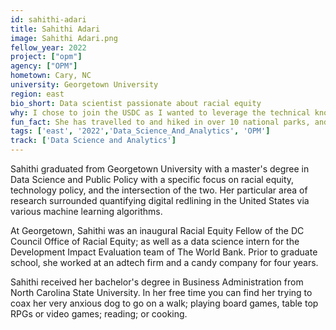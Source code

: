```yaml
---
id: sahithi-adari
title: Sahithi Adari
image: Sahithi Adari.png
fellow_year: 2022
project: ["opm"]
agency: ["OPM"]
hometown: Cary, NC
university: Georgetown University
region: east
bio_short: Data scientist passionate about racial equity
why: I chose to join the USDC as I wanted to leverage the technical knowledge I gained in my master's degree, and apply them to the public sector problems of today.
fun_fact: She has travelled to and hiked in over 10 national parks, and plans to visit all 63 parks in her lifetime.
tags: ['east', '2022','Data_Science_And_Analytics', 'OPM']
track: ['Data Science and Analytics']
---
```


Sahithi graduated from Georgetown University with a master's degree in Data Science and Public Policy with a specific focus on racial equity, technology policy, and the intersection of the two. Her particular area of research surrounded quantifying digital redlining in the United States via various machine learning algorithms.

At Georgetown, Sahithi was an inaugural Racial Equity Fellow of the DC Council Office of Racial Equity; as well as a data science intern for the Development Impact Evaluation team of The World Bank. Prior to graduate school, she worked at an adtech firm and a candy company for four years.

Sahithi received her bachelor's degree in Business Administration from North Carolina State University. In her free time you can find her trying to coax her very anxious dog to go on a walk; playing board games, table top RPGs or video games; reading; or cooking.
